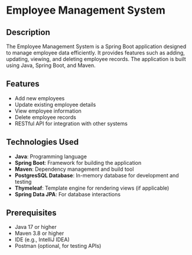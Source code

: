 # Employee Management System

## Description
The Employee Management System is a Spring Boot application designed to manage employee data efficiently. It provides features such as adding, updating, viewing, and deleting employee records. The application is built using Java, Spring Boot, and Maven.

## Features
- Add new employees
- Update existing employee details
- View employee information
- Delete employee records
- RESTful API for integration with other systems

## Technologies Used
- **Java**: Programming language
- **Spring Boot**: Framework for building the application
- **Maven**: Dependency management and build tool
- **PostgresSQL Database**: In-memory database for development and testing
- **Thymeleaf**: Template engine for rendering views (if applicable)
- **Spring Data JPA**: For database interactions

## Prerequisites
- Java 17 or higher
- Maven 3.8 or higher
- IDE (e.g., IntelliJ IDEA)
- Postman (optional, for testing APIs)